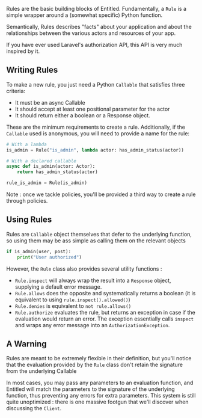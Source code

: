 Rules are the basic building blocks of Entitled. Fundamentally, a `Rule` is a
simple wrapper around a (somewhat specific) Python function.

Semantically, Rules describes "facts" about your application and about the relationships
between the various actors and resources of your app.

If you have ever used Laravel's authorization API, this API is very much inspired by it.

## Writing Rules

To make a new rule, you just need a Python `Callable` that satisfies three criteria:

- It must be an async Callable
- It should accept at least one positional parameter for the actor
- It should return either a boolean or a Response object.

These are the minimum requirements to create a rule. Additionally, if the `Callable` used
is anonymous, you will need to provide a name for the rule:

```py
# With a lambda
is_admin = Rule("is_admin", lambda actor: has_admin_status(actor))

# With a declared callable
async def is_admin(actor: Actor):
    return has_admin_status(actor)

rule_is_admin = Rule(is_admin)
```

Note : once we tackle policies, you'll be provided a third way to create a rule through policies.

## Using Rules

Rules are `Callable` object themselves that defer to the underlying function, so using them may be ass simple as calling them on the relevant objects

```py
if is_admin(user, post):
    print("User authorized")
```

However, the `Rule` class also provides several utility functions :

- `Rule.inspect` will always wrap the result into a `Response` object, supplying a default error message.
- `Rule.allows` does the opposite and systematically returns a boolean (it is equivalent to using `rule.inspect().allowed()`)
- `Rule.denies` is equivalent to `not rule.allows()`
- `Rule.authorize` evaluates the rule, but returns an exception in case if the evaluation would return an error. The exception essentially calls `inspect` and wraps any error message into an `AuthorizationException`.

## A Warning

Rules are meant to be extremely flexible in their definition, but you'll notice that the evaluation provided by the `Rule` class don't retain the signature from the underlying Callable

In most cases, you may pass any parameters to an evaluation function, and Entitled will match the parameters to the signature of the underlying function, thus preventing any errors for extra parameters. This system is still quite unoptimized : there is one massive footgun that we'll discover when discussing the `Client`.
